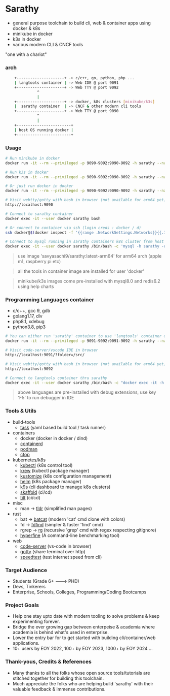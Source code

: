 # Sarathy
- general purpose toolchain to build cli, web & container apps using docker & k8s
- minikube in docker
- k3s in docker
- various modern CLI & CNCF tools

"one with a chariot"

### arch
```bash
    +---------------------+ -> c/c++, go, python, php ...
    | langtools container | -> Web IDE @ port 9091
    +---------------------+ -> Web TTY @ port 9092
              ^
              |
    +---------------------+ -> docker, k8s clusters [minikube/k3s]
    |  sarathy container  | -> CNCF & other modern cli tools
    +---------------------+ -> Web TTY @ port 9090
              ^
              |
    +------------------------+
    | host OS running docker |
    +------------------------+
```

### Usage
```bash
# Run minikube in docker
docker run -it --rm --privileged -p 9090-9092:9090-9092 -h sarathy --name sarathy -v ${PWD}:/src/user savyasachi9/sarathy:minikube-amd64

# Run k3s in docker
docker run -it --rm --privileged -p 9090-9092:9090-9092 -h sarathy --name sarathy -v ${PWD}:/src/user savyasachi9/sarathy:k3s-amd64

# Or just run docker in docker
docker run -it --rm --privileged -p 9090-9092:9090-9092 -h sarathy --name sarathy -v ${PWD}:/src/user savyasachi9/sarathy:latest-amd64

# Visit webtty/gotty with bash in browser (not available for arm64 yet)
http://localhost:9090

# Connect to sarathy container
docker exec -it --user docker sarathy bash

# Or connect to container via ssh (login creds : docker / d)
ssh docker@$(docker inspect -f '{{range .NetworkSettings.Networks}}{{.IPAddress}}{{end}}' sarathy)

# Connect to mysql running in sarathy containers k8s cluster from host OS (if using minikube image)
docker exec -it --user docker sarathy /bin/bash -c 'mysql -h sarathy -u root -proot'
```
> use image 'savyasachi9/sarathy:latest-arm64' for arm64 arch (apple m1, raspberry pi etc)

> all the tools in container image are installed for user 'docker'

> minikube/k3s images come pre-installed with mysql8.0 and redis6.2 using help charts

### Programming Languages container
- c/c++, gcc 9, gdb
- golang1.17, dlv
- php8.1, xdebug
- python3.8, pip3

```bash
# You can either run 'sarathy' container to use 'langtools' container or run it like
docker run -it --rm --privileged -p 9091-9092:9091-9092 -h sarathy --name langtools -v ${PWD}:/src savyasachi9/langtools:amd64

# Visit code-server/vscode IDE in browser
http://localhost:9091/?folder=/src/

# Visit webtty/gotty with bash in browser (not available for arm64 yet)
http://localhost:9092

# Connect to langtools container thru sarathy
docker exec -it --user docker sarathy /bin/bash -c "docker exec -it -h langtools langtools bash"
```
> above languages are pre-installed with debug extensions, use key 'F5' to run debugger in IDE

### Tools & Utils
- build-tools
  * [task](https://taskfile.dev) (yaml based build tool / task runner)
- containers
  * docker (docker in docker / dind)
  * [containerd](https://containerd.io/)
  * [podman](https://podman.io/)
  * [ctop](https://ctop.sh/)
- kubernetes/k8s
  * [kubectl](https://kubernetes.io/docs/reference/kubectl/) (k8s control tool)
  * [krew](https://krew.sigs.k8s.io/) (kubectl package manager)
  * [kustomize](https://kustomize.io/) (k8s configuration management)
  * [helm](https://github.com/helm/helm) (k8s package manager)
  * [k9s](https://github.com/derailed/k9s) (cli dashboard to manage k8s clusters)
  * [skaffold](https://skaffold.dev/) (ci/cd)
  * [tilt](https://tilt.dev/) (ci/cd)
- misc
  * man   -> [tldr](https://tldr.sh/) (simplified man pages)
- rust
  * bat   -> [batcat](https://github.com/sharkdp/bat) (modern 'cat' cmd clone with colors)
  * fd    -> [fdfind](https://github.com/sharkdp/fd) (simpler & faster 'find' cmd)
  * rgrep -> [rg](https://github.com/BurntSushi/ripgrep) (recursive 'grep' cmd with regex respecting gitignore)
  * [hyperfine](https://github.com/sharkdp/hyperfine) (A command-line benchmarking tool)
- web
  * [code-server](https://github.com/coder/code-server) (vs-code in browser)
  * [gotty](https://github.com/yudai/gotty) (share terminal over http)
  * [speedtest](https://www.speedtest.net/apps/cli) (test internet speed from cli)

### Target Audience
- Students (Grade 6+ ---> PHD)
- Devs, Tinkerers
- Enterprise, Schools, Colleges, Programming/Coding Bootcamps

### Project Goals
- Help one stay upto date with modern tooling to solve problems & keep experimenting forever.
- Bridge the ever growing gap between enterpeise & academia where academia is behind what's used in enterprise.
- Lower the entry bar for to get started with building cli/container/web applications.
- 10+ users by EOY 2022, 100+ by EOY 2023, 1000+ by EOY 2024 ...

### Thank-yous, Credits & References
- Many thanks to all the folks whose open source tools/tutorials are stitched together for building this toolchain.
- Much appreciate the folks who are helping build 'sarathy' with their valuable feedback & immense contributions.